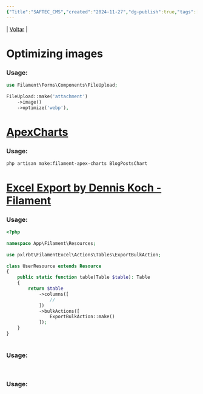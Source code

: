 ```yaml
---
{"Title":"SAFTEC_CMS","created":"2024-11-27","dg-publish":true,"tags":["pessoal/estudos","pessoal/quaseumdev"],"permalink":"/3-caixa-de-entrada/saftec-cms/","dgPassFrontmatter":true}
---
```


| [Voltar](index) |
# Optimizing images
### Usage:
```php
use Filament\Forms\Components\FileUpload;
 
FileUpload::make('attachment')
    ->image()
    ->optimize('webp'),
```


# [ApexCharts](https://github.com/leandrocfe/filament-demo/tree/apex-charts-plugin-v3) 
### Usage:
```bash
php artisan make:filament-apex-charts BlogPostsChart
```
# [Excel Export by Dennis Koch - Filament](https://filamentphp.com/plugins/pxlrbt-excel) 
### Usage:
```php
<?php
 
namespace App\Filament\Resources;
 
use pxlrbt\FilamentExcel\Actions\Tables\ExportBulkAction;
 
class UserResource extends Resource
{
    public static function table(Table $table): Table
    {
        return $table
            ->columns([
                //
            ])
            ->bulkActions([
                ExportBulkAction::make()
            ]);
    }
}
```
# 
### Usage:
```bash

```
# 
### Usage:
```bash

```